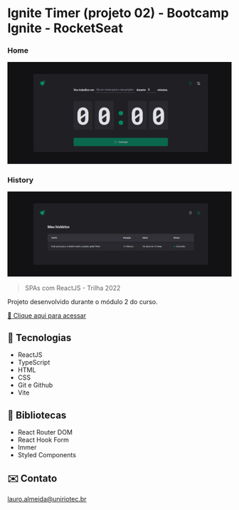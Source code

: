 # Ignite Timer (projeto 02) - Bootcamp Ignite - RocketSeat
### Home
![preview](./Ignite-timer-home-preview.png)
### History
![preview](./Ignite-timer-history-preview.png)

> SPAs com ReactJS - Trilha 2022

Projeto desenvolvido durante o módulo 2 do curso.

[🔗 Clique aqui para acessar]()


## 🔧 Tecnologias
- ReactJS
- TypeScript
- HTML
- CSS
- Git e Github
- Vite


## 📖 Bibliotecas
- React Router DOM
- React Hook Form
- Immer
- Styled Components


## ✉️ Contato
lauro.almeida@uniriotec.br